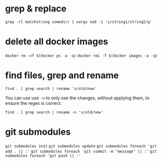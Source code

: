 # grep & replace

`grep -rl matchstring somedir/ | xargs sed -i 's/string1/string2/g'`

# delete all docker images

`docker rm -vf $(docker ps -a -q)`
`docker rmi -f $(docker images -a -q)`

# find files, grep and rename

`find . | grep search | rename 's/old/new'`

You can use use `-n` to only see the changes, without applying them, to ensure the regex is correct.

`find . | grep search | rename -n 's/old/new'`

# git submodules

`git submodules init`
`git submodules update`
`git submodules foreach 'git add . || :'`
`git submodules foreach 'git commit -m "message" || :'`
`git submodules foreach 'git push || :'`

